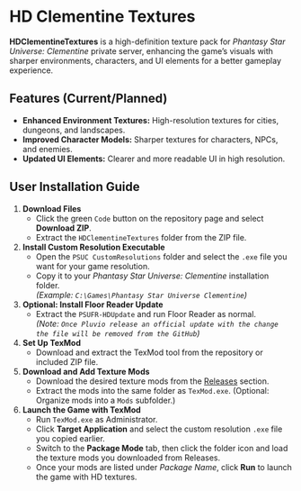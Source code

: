 # HD Clementine Textures
**HDClementineTextures** is a high-definition texture pack for *Phantasy Star Universe: Clementine* private server, enhancing the game’s visuals with sharper environments, characters, and UI elements for a better gameplay experience.

## Features (Current/Planned)
- **Enhanced Environment Textures:** High-resolution textures for cities, dungeons, and landscapes.
- **Improved Character Models:** Sharper textures for characters, NPCs, and enemies.
- **Updated UI Elements:** Clearer and more readable UI in high resolution.

## User Installation Guide
1. **Download Files**  
   - Click the green `Code` button on the repository page and select **Download ZIP**.
   - Extract the `HDClementineTextures` folder from the ZIP file.
2. **Install Custom Resolution Executable**  
   - Open the `PSUC CustomResolutions` folder and select the `.exe` file you want for your game resolution.  
   - Copy it to your *Phantasy Star Universe: Clementine* installation folder.  
   *(Example: `C:\Games\Phantasy Star Universe Clementine`)*
3. **Optional: Install Floor Reader Update**  
   - Extract the `PSUFR-HDUpdate` and run Floor Reader as normal.  
   *(Note: `Once Pluvio release an official update with the change the file will be removed from the GitHub`)*
4. **Set Up TexMod**  
   - Download and extract the TexMod tool from the repository or included ZIP file.
5. **Download and Add Texture Mods**  
   - Download the desired texture mods from the [Releases](#) section.  
   - Extract the mods into the same folder as `TexMod.exe`. (Optional: Organize mods into a `Mods` subfolder.)
6. **Launch the Game with TexMod**  
   - Run `TexMod.exe` as Administrator.  
   - Click **Target Application** and select the custom resolution `.exe` file you copied earlier.  
   - Switch to the **Package Mode** tab, then click the folder icon and load the texture mods you downloaded from Releases.  
   - Once your mods are listed under *Package Name*, click **Run** to launch the game with HD textures.
